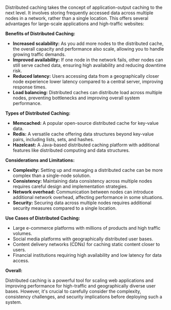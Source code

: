 Distributed caching takes the concept of application-output caching to the next level. It involves storing frequently accessed data across multiple nodes in a network, rather than a single location. This offers several advantages for large-scale applications and high-traffic websites:

**Benefits of Distributed Caching:**

- **Increased scalability:** As you add more nodes to the distributed cache, the overall capacity and performance also scale, allowing you to handle growing traffic demands.
- **Improved availability:** If one node in the network fails, other nodes can still serve cached data, ensuring high availability and reducing downtime risk.
- **Reduced latency:** Users accessing data from a geographically closer node experience lower latency compared to a central server, improving response times.
- **Load balancing:** Distributed caches can distribute load across multiple nodes, preventing bottlenecks and improving overall system performance.

**Types of Distributed Caching:**

- **Memcached:** A popular open-source distributed cache for key-value data.
- **Redis:** A versatile cache offering data structures beyond key-value pairs, including lists, sets, and hashes.
- **Hazelcast:** A Java-based distributed caching platform with additional features like distributed computing and data structures.

**Considerations and Limitations:**

- **Complexity:** Setting up and managing a distributed cache can be more complex than a single-node solution.
- **Consistency:** Maintaining data consistency across multiple nodes requires careful design and implementation strategies.
- **Network overhead:** Communication between nodes can introduce additional network overhead, affecting performance in some situations.
- **Security:** Securing data across multiple nodes requires additional security measures compared to a single location.

**Use Cases of Distributed Caching:**

- Large e-commerce platforms with millions of products and high traffic volumes.
- Social media platforms with geographically distributed user bases.
- Content delivery networks (CDNs) for caching static content closer to users.
- Financial institutions requiring high availability and low latency for data access.

**Overall:**

Distributed caching is a powerful tool for scaling web applications and improving performance for high-traffic and geographically diverse user bases. However, it's crucial to carefully consider the complexity, consistency challenges, and security implications before deploying such a system.